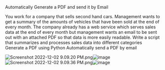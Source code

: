 Automatically Generate a PDF and send it by Email

You work for a company that sells second hand cars. Management wants to get a summary of the amounts of vehicles that have been sold at the end of every month. The company already has a web service which serves sales data at the end of every month but management wants an email to be sent out with an attached PDF so that data is more easily readable.
  Write a script that summarizes and processes sales data into different categories
  Generate a PDF using Python
  Automatically send a PDF by email

<img src="blob:chrome-untrusted://media-app/3f8eb440-2599-4411-8e70-c307183b6b5d" alt="Screenshot 2022-12-02 9.09.20 PM.png"/>![image](https://user-images.githubusercontent.com/47179662/205419824-6295b99e-76ba-44c5-b391-a16b2993dbcf.png)
<img src="blob:chrome-untrusted://media-app/7559857b-b4ca-482d-a0d7-3729c9e382d6" alt="Screenshot 2022-12-02 9.09.36 PM.png"/>![image](https://user-images.githubusercontent.com/47179662/205419966-aa702ec6-1fc1-4236-981c-0cbf4825a98a.png)
